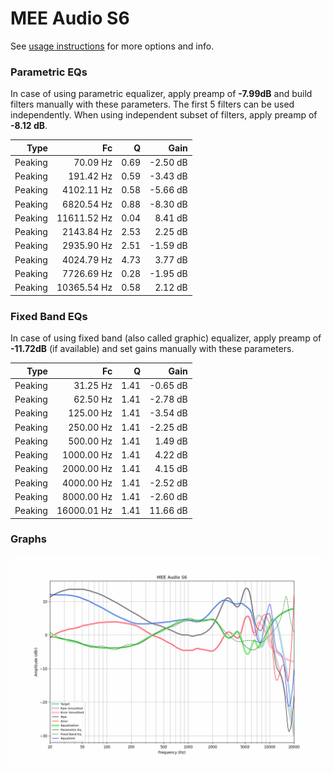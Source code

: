 # MEE Audio S6
See [usage instructions](https://github.com/jaakkopasanen/AutoEq#usage) for more options and info.

### Parametric EQs
In case of using parametric equalizer, apply preamp of **-7.99dB** and build filters manually
with these parameters. The first 5 filters can be used independently.
When using independent subset of filters, apply preamp of **-8.12 dB**.

| Type    | Fc          |    Q | Gain     |
|--------:|------------:|-----:|---------:|
| Peaking | 70.09 Hz    | 0.69 | -2.50 dB |
| Peaking | 191.42 Hz   | 0.59 | -3.43 dB |
| Peaking | 4102.11 Hz  | 0.58 | -5.66 dB |
| Peaking | 6820.54 Hz  | 0.88 | -8.30 dB |
| Peaking | 11611.52 Hz | 0.04 | 8.41 dB  |
| Peaking | 2143.84 Hz  | 2.53 | 2.25 dB  |
| Peaking | 2935.90 Hz  | 2.51 | -1.59 dB |
| Peaking | 4024.79 Hz  | 4.73 | 3.77 dB  |
| Peaking | 7726.69 Hz  | 0.28 | -1.95 dB |
| Peaking | 10365.54 Hz | 0.58 | 2.12 dB  |

### Fixed Band EQs
In case of using fixed band (also called graphic) equalizer, apply preamp of **-11.72dB**
(if available) and set gains manually with these parameters.

| Type    | Fc          |    Q | Gain     |
|--------:|------------:|-----:|---------:|
| Peaking | 31.25 Hz    | 1.41 | -0.65 dB |
| Peaking | 62.50 Hz    | 1.41 | -2.78 dB |
| Peaking | 125.00 Hz   | 1.41 | -3.54 dB |
| Peaking | 250.00 Hz   | 1.41 | -2.25 dB |
| Peaking | 500.00 Hz   | 1.41 | 1.49 dB  |
| Peaking | 1000.00 Hz  | 1.41 | 4.22 dB  |
| Peaking | 2000.00 Hz  | 1.41 | 4.15 dB  |
| Peaking | 4000.00 Hz  | 1.41 | -2.52 dB |
| Peaking | 8000.00 Hz  | 1.41 | -2.60 dB |
| Peaking | 16000.01 Hz | 1.41 | 11.66 dB |

### Graphs
![](./MEE%20Audio%20S6.png)